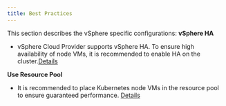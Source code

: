 ```yaml
---
title: Best Practices
---
```


This section describes the vSphere specific configurations:
**vSphere HA**
* vSphere Cloud Provider supports vSphere HA. To ensure high availability of node VMs, it is recommended to enable HA on the cluster.[Details](https://pubs.vmware.com/vsphere-65/index.jsp#com.vmware.vsphere.avail.doc/GUID-4BC60283-B638-472F-B1D2-1E4E57EAD213.html) 

**Use Resource Pool**
* It is recommended to place Kubernetes node VMs in the resource pool to ensure guaranteed performance. [Details](https://pubs.vmware.com/vsphere-65/index.jsp#com.vmware.vsphere.resmgmt.doc/GUID-0F6C6709-A5DA-4D38-BE08-6CB1002DD13D.html) 
